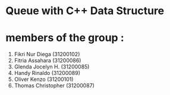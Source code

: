 # Queue with C++ Data Structure
# members of the group :
1. Fikri Nur Diega (31200102)
2. Fitria Assahara (31200086)
3. Glenda Jocelyn H. (31200085)
4. Handy Rinaldo (31200089)
5. Oliver Kenzo (31200101)
6. Thomas Christopher (31200087)

